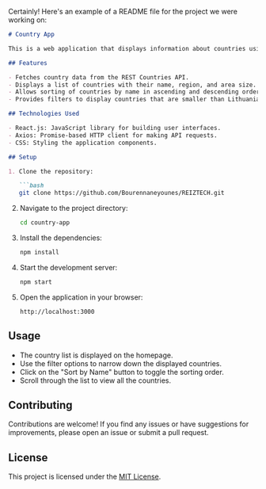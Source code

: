 Certainly! Here's an example of a README file for the project we were working on:

```markdown
# Country App

This is a web application that displays information about countries using data from the REST Countries API. It allows users to filter and sort countries based on specific criteria.

## Features

- Fetches country data from the REST Countries API.
- Displays a list of countries with their name, region, and area size.
- Allows sorting of countries by name in ascending and descending order.
- Provides filters to display countries that are smaller than Lithuania by area and countries in the Oceania region.

## Technologies Used

- React.js: JavaScript library for building user interfaces.
- Axios: Promise-based HTTP client for making API requests.
- CSS: Styling the application components.

## Setup

1. Clone the repository:

   ```bash
   git clone https://github.com/Bourennaneyounes/REIZTECH.git
   ```

2. Navigate to the project directory:

   ```bash
   cd country-app
   ```

3. Install the dependencies:

   ```bash
   npm install
   ```

4. Start the development server:

   ```bash
   npm start
   ```

5. Open the application in your browser:

   ```
   http://localhost:3000
   ```

## Usage

- The country list is displayed on the homepage.
- Use the filter options to narrow down the displayed countries.
- Click on the "Sort by Name" button to toggle the sorting order.
- Scroll through the list to view all the countries.

## Contributing

Contributions are welcome! If you find any issues or have suggestions for improvements, please open an issue or submit a pull request.

## License

This project is licensed under the [MIT License](LICENSE).

```